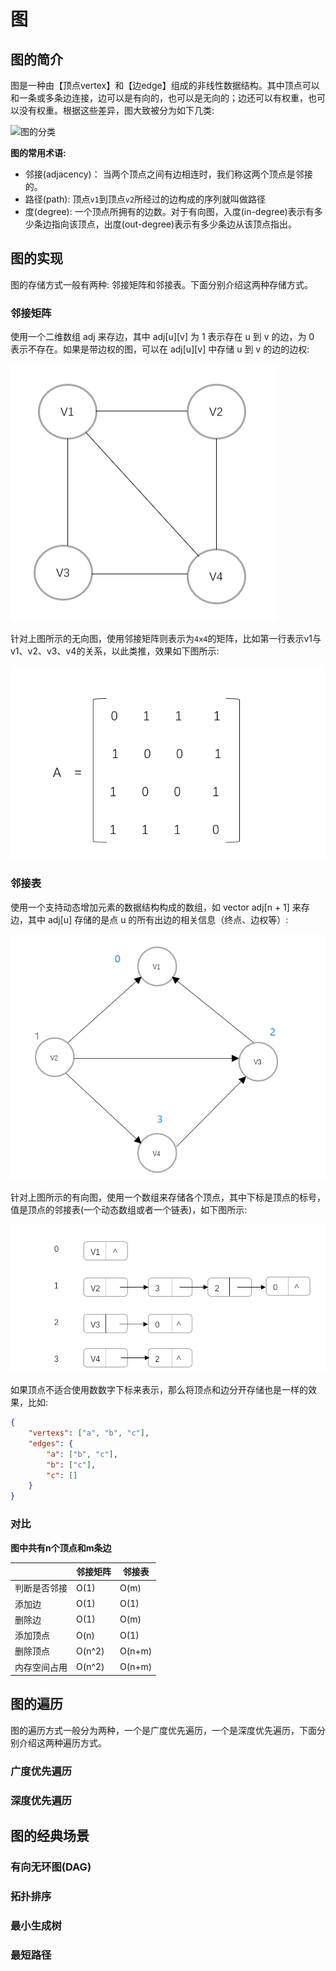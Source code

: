 # 图

## 图的简介

图是一种由【顶点vertex】和【边edge】组成的非线性数据结构。其中顶点可以和一条或多条边连接，边可以是有向的，也可以是无向的；边还可以有权重，也可以没有权重。根据这些差异，图大致被分为如下几类:

![图的分类](https://xeh1430.github.io/img/graphs.png)

**图的常用术语:**

- 邻接(adjacency)： 当两个顶点之间有边相连时，我们称这两个顶点是邻接的。
- 路径(path): 顶点`v1`到顶点`v2`所经过的边构成的序列就叫做路径
- 度(degree): 一个顶点所拥有的边数。对于有向图，入度(in-degree)表示有多少条边指向该顶点，出度(out-degree)表示有多少条边从该顶点指出。

## 图的实现

图的存储方式一般有两种: 邻接矩阵和邻接表。下面分别介绍这两种存储方式。

### 邻接矩阵

使用一个二维数组 adj 来存边，其中 adj[u][v] 为 1 表示存在 u 到 v 的边，为 0 表示不存在。如果是带边权的图，可以在 adj[u][v] 中存储 u 到 v 的边的边权:

![无向图](../../../resources/images/数据结构/无向图.png)

针对上图所示的无向图，使用邻接矩阵则表示为`4x4`的矩阵，比如第一行表示v1与v1、v2、v3、v4的关系，以此类推，效果如下图所示:

![无向图的邻接矩阵](../../../resources/images/数据结构/无向图的邻接矩阵存储.png)

### 邻接表

使用一个支持动态增加元素的数据结构构成的数组，如 vector<int> adj[n + 1] 来存边，其中 adj[u] 存储的是点 u 的所有出边的相关信息（终点、边权等）:

![有向图](../../../resources/images/数据结构/有向图.png)

针对上图所示的有向图，使用一个数组来存储各个顶点，其中下标是顶点的标号，值是顶点的邻接表(一个动态数组或者一个链表)，如下图所示:

![有向图的邻接表展示](../../../resources/images/数据结构/有向图的领接表存储.png)

如果顶点不适合使用数数字下标来表示，那么将顶点和边分开存储也是一样的效果，比如:

```json
{
	"vertexs": ["a", "b", "c"],
	"edges": {
		"a": ["b", "c"],
		"b": ["c"],
		"c": []
	}
}
```

### 对比

**图中共有n个顶点和m条边**

||邻接矩阵|邻接表|
|---|---|---|
|判断是否邻接|O(1)|O(m)|
|添加边|O(1)|O(1)|
|删除边|O(1)|O(m)|
|添加顶点|O(n)|O(1)|
|删除顶点|O(n^2)|O(n+m)|
|内存空间占用|O(n^2)|O(n+m)|

## 图的遍历

图的遍历方式一般分为两种，一个是广度优先遍历，一个是深度优先遍历，下面分别介绍这两种遍历方式。

### 广度优先遍历

### 深度优先遍历

## 图的经典场景

### 有向无环图(DAG)

### 拓扑排序

### 最小生成树

### 最短路径
